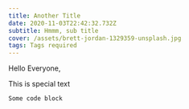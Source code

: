 ```yaml
---
title: Another Title
date: 2020-11-03T22:42:32.732Z
subtitle: Hmmm, sub title
cover: /assets/brett-jordan-1329359-unsplash.jpg
tags: Tags required
---
```

Hello Everyone,

This is special text

```csharp
Some code block
```